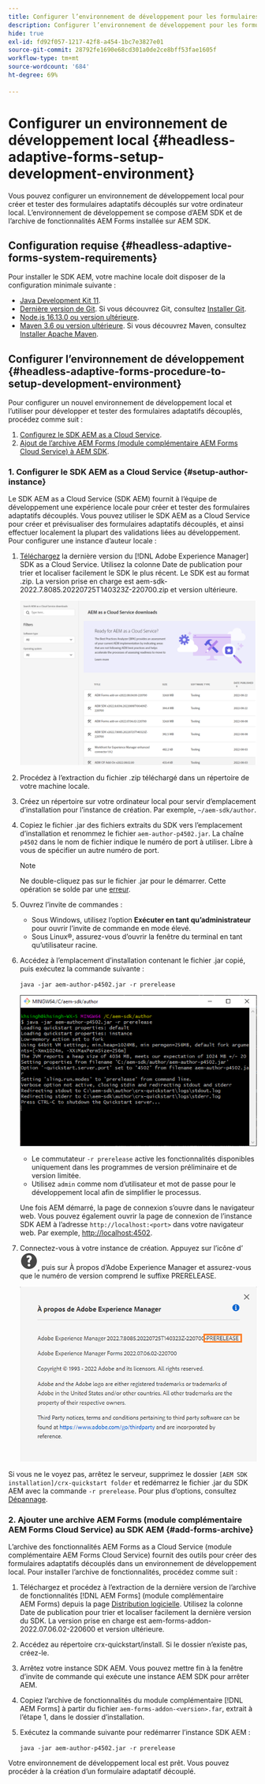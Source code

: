 ```yaml
---
title: Configurer l’environnement de développement pour les formulaires adaptatifs découplés AEM
description: Configurer l’environnement de développement pour les formulaires adaptatifs découplés AEM
hide: true
exl-id: fd92f057-1217-42f8-a454-1bc7e3827e01
source-git-commit: 28792fe1690e68cd301a0de2ce8bff53fae1605f
workflow-type: tm+mt
source-wordcount: '684'
ht-degree: 69%

---
```



# Configurer un environnement de développement local {#headless-adaptive-forms-setup-development-environment}

Vous pouvez configurer un environnement de développement local pour créer et tester des formulaires adaptatifs découplés sur votre ordinateur local. L’environnement de développement se compose d’AEM SDK et de l’archive de fonctionnalités AEM Forms installée sur AEM SDK.
<!--
 After a Headless adaptive form or related assets are ready on the local development environment, you can deploy the Headless adaptive form application to your publishing environment. -- >

You require knowledge to build application using react, Git, and Maven to use Headless adaptive forms.

<!-- 

### Download the latest version of AEM as a Cloud Service SDK or Forms feature archive (AEM Forms add-on) from Software Distribution {#software-distribution}

To download the supported version of Adobe Experience Manager as a Cloud Service SDK or Forms feature archive (AEM Forms add-on):

1. Log in to [Software Distribution](https://experience.adobe.com/#/downloads) portal with your Adobe ID.

    >[!NOTE]
    >
    > Your Adobe Organization must be provisioned for AEM as a Cloud Service to download the AEM as a Cloud Service SDK.

1. Navigate to the **[!UICONTROL AEM as a Cloud Service]** tab.
1. Sort by published date in descending order.
1. Click on the latest Adobe Experience Manager as a Cloud Service SDK or Forms feature archive (AEM Forms add-on).
1. Review and accept the EULA. Tap the **[!UICONTROL Download]** button. -->

## Configuration requise {#headless-adaptive-forms-system-requirements}

Pour installer le SDK AEM, votre machine locale doit disposer de la configuration minimale suivante :

* [Java Development Kit 11](https://experience.adobe.com/#/downloads/content/software-distribution/en/general.html?1_group.propertyvalues.property=.%2Fjcr%3Acontent%2Fmetadata%2Fdc%3AsoftwareType&1_group.propertyvalues.operation=equals&1_group.propertyvalues.0_values=software-type%3Atooling&fulltext=Oracle%7E+JDK%7E+11%7E&orderby=%40jcr%3Acontent%2Fjcr%3AlastModified&orderby.sort=desc&layout=list&p.offset=0&p.limit=14).
* [Dernière version de Git](https://git-scm.com/downloads). Si vous découvrez Git, consultez [Installer Git](https://git-scm.com/book/en/v2/Getting-Started-Installing-Git).
* [Node.js 16.13.0 ou version ultérieure](https://nodejs.org/en/download/). <!-- URL is 404! If you are new to Node.js, see [How to install Node.js](https://nodejs.dev/en/learn/how-to-install-nodejs). -->
* [Maven 3.6 ou version ultérieure](https://maven.apache.org/download.cgi). Si vous découvrez Maven, consultez [Installer Apache Maven](https://maven.apache.org/install.html).

## Configurer l’environnement de développement {#headless-adaptive-forms-procedure-to-setup-development-environment}

Pour configurer un nouvel environnement de développement local et l’utiliser pour développer et tester des formulaires adaptatifs découplés, procédez comme suit :

1. [Configurez le SDK AEM as a Cloud Service](#setup-author-instance).
1. [Ajout de l’archive AEM Forms (module complémentaire AEM Forms Cloud Service) à AEM SDK](#add-forms-archive).

<!--

1. (Optional) [Add Forms-specific users to your local Author instance](#configure-users-and-permissions).
1. (Optional) Install [Adaptive forms builder extension for Microsoft Visual Studio Code](#microsoft-visual-studio-code-extension-for-headless-adaptive-forms). 

-->

### &#x200B;1. Configurer le SDK AEM as a Cloud Service {#setup-author-instance}

Le SDK AEM as a Cloud Service (SDK AEM) fournit à l’équipe de développement une expérience locale pour créer et tester des formulaires adaptatifs découplés. Vous pouvez utiliser le SDK AEM as a Cloud Service pour créer et prévisualiser des formulaires adaptatifs découplés, et ainsi effectuer localement la plupart des validations liées au développement. Pour configurer une instance d’auteur locale :

1. [Téléchargez](https://experience.adobe.com/#/downloads/content/software-distribution/en/aemcloud.html?lang=fr) la dernière version du [!DNL Adobe Experience Manager] SDK as a Cloud Service. Utilisez la colonne Date de publication pour trier et localiser facilement le SDK le plus récent.
Le SDK est au format .zip. La version prise en charge est aem-sdk-2022.7.8085.20220725T140323Z-220700.zip et version ultérieure.

   ![Télécharger le SDK AEM Cloud Service à partir du portail de distribution de logiciels](assets/software-distribution.png)


1. Procédez à l’extraction du fichier .zip téléchargé dans un répertoire de votre machine locale.
1. Créez un répertoire sur votre ordinateur local pour servir d’emplacement d’installation pour l’instance de création. Par exemple, `~/aem-sdk/author`.
1. Copiez le fichier .jar des fichiers extraits du SDK vers l’emplacement d’installation et renommez le fichier `aem-author-p4502.jar`. La chaîne `p4502` dans le nom de fichier indique le numéro de port à utiliser. Libre à vous de spécifier un autre numéro de port.

   >[!NOTE]
   >
   > Ne double-cliquez pas sur le fichier .jar pour le démarrer. Cette opération se solde par une [erreur](https://experienceleague.adobe.com/fr/docs/experience-manager-learn/cloud-service/local-development-environment-set-up/aem-runtime#troubleshooting-double-click).

1. Ouvrez l’invite de commandes :
   * Sous Windows, utilisez l’option **Exécuter en tant qu’administrateur** pour ouvrir l’invite de commande en mode élevé.
   * Sous Linux®, assurez-vous d’ouvrir la fenêtre du terminal en tant qu’utilisateur racine.

1. Accédez à l’emplacement d’installation contenant le fichier .jar copié, puis exécutez la commande suivante :

   `java -jar aem-author-p4502.jar -r prerelease`

   ![Télécharger le SDK AEM Cloud Service à partir du portail de distribution de logiciels](assets/install-sdk.png)

   * Le commutateur `-r prerelease` active les fonctionnalités disponibles uniquement dans les programmes de version préliminaire et de version limitée.
   * Utilisez `admin` comme nom d’utilisateur et mot de passe pour le développement local afin de simplifier le processus.

   Une fois AEM démarré, la page de connexion s’ouvre dans le navigateur web. Vous pouvez également ouvrir la page de connexion de l’instance SDK AEM à l’adresse `http://localhost:<port>` dans votre navigateur web. Par exemple, [http://localhost:4502](http://localhost:4502).

1. Connectez-vous à votre instance de création. Appuyez sur l’icône d’![aide](/help/assets/Help-icon.svg), puis sur À propos d’Adobe Experience Manager et assurez-vous que le numéro de version comprend le suffixe PRERELEASE.

   ![aide](/help/assets/prerelease.png)

Si vous ne le voyez pas, arrêtez le serveur, supprimez le dossier `[AEM SDK installation]/crx-quickstart folder` et redémarrez le fichier .jar du SDK AEM avec la commande `-r prerelease`. Pour plus d’options, consultez [Dépannage](/help/troubleshooting.md).

### &#x200B;2. Ajouter une archive AEM Forms (module complémentaire AEM Forms Cloud Service) au SDK AEM {#add-forms-archive}

L’archive des fonctionnalités AEM Forms as a Cloud Service (module complémentaire AEM Forms Cloud Service) fournit des outils pour créer des formulaires adaptatifs découplés dans un environnement de développement local. Pour installer l’archive de fonctionnalités, procédez comme suit :

1. Téléchargez et procédez à l’extraction de la dernière version de l’archive de fonctionnalités [!DNL AEM Forms] (module complémentaire AEM Forms) depuis la page [Distribution logicielle](https://experience.adobe.com/#/downloads/content/software-distribution/en/aemcloud.html?fulltext=AEM*+Forms*+add*+on*&orderby=%40jcr%3Acontent%2Fjcr%3AlastModified&orderby.sort=desc&layout=list&p.offset=0&p.limit=20). Utilisez la colonne Date de publication pour trier et localiser facilement la dernière version du SDK. La version prise en charge est aem-forms-addon-2022.07.06.02-220600 et version ultérieure.

1. Accédez au répertoire crx-quickstart/install. Si le dossier n’existe pas, créez-le.
1. Arrêtez votre instance SDK AEM. Vous pouvez mettre fin à la fenêtre d’invite de commande qui exécute une instance AEM SDK pour arrêter AEM.
1. Copiez l’archive de fonctionnalités du module complémentaire [!DNL AEM Forms] à partir du fichier `aem-forms-addon-<version>.far`, extrait à l’étape 1, dans le dossier d’installation.
1. Exécutez la commande suivante pour redémarrer l’instance SDK AEM :

   `java -jar aem-author-p4502.jar -r prerelease`

<!-- 

### 3. (Optional) Configure users and permissions {#configure-users-and-permissions}

Create seperate user accounts for Form Developer, Form Practitioner, and end users. These account help you test Headless adaptive forms for various types of users. To create a user account and add roles to the account:

1. Login to your AEM SDK instance.
1. Go to Tools > Security > Users and tap Create. The Create New User wizard opens.
1. In the details tab, specify an ID and Password. All other fields are optional. It is recommended to provide name and an email address.
1. In the Groups tab, search and select user-groups for a user depending on their role. The table below lists all types of users and pre-defined groups for each type of forms users based on their role:
  
    | User Type | AEM Group |
    |---|---|
    | Form developer | [!DNL forms-users] (AEM Forms Users), [!DNL template-authors], [!DNL workflow-users], [!DNL workflow-editors], and [!DNL fdm-authors]  |
    | Customer Experience Lead or UX Designer| [!DNL forms-users], [!DNL template-authors]|
    | AEM administrator | [!DNL aem-administrators], [!DNL fd-administrators] |
    | End user| When a user must log in to view and submit an Adaptive Form, add such users to [!DNL forms-users] group. </br> When no user authentication is required to access Adaptive Forms, do not assign any group to such users.|

<!-- ### 4. (Optional) Install Visual Studio Code extension for Headless adaptive forms {#microsoft-visual-studio-code-extension-for-headless-adaptive-forms}

You can use any IDE for developing Headless adaptive forms. Adobe provides an extension for Microsoft&reg;reg; Visual Studio Code to make it easier for you to navigate structure and develop Headless adaptive forms. The extension adds adaptive forms related IntelliSense capabilities and helps auto-complete Headless adaptive forms JSON syntax. It also adds a panel, titled Forms Tree, to help navigate structure of Headless adaptive form. To use the extension: 

1. Ensure [Microsoft Visual Studio Code 1.62.0 or later](https://code.visualstudio.com/docs/supporting/FAQ#_how-do-i-find-the-version) is installed. If you have an older version or no version installed, download the latest version from [Microsoft Website](https://code.visualstudio.com/docs/setup/setup-overview)
   >[!NOTE]
   >
   >
   > To use Visual Studio from command line on macOS, see [Launching from the command line](https://code.visualstudio.com/docs/setup/mac#_launching-from-the-command-line).

1. Download the [Adaptive forms builder extension](/help/assets/adaptive-form-builder-0.12.0.vsix).

1. Navigate the directory containing the *adaptive-form-builder-[version].vsix* file.

1. Run the following command or see [Install from a VSIX](https://code.visualstudio.com/docs/editor/extension-marketplace#_install-from-a-vsix) article for detailed instructions to install a Visual Studio Code extension from a VSIX file:

    `code -–install-extension adaptive-form-builder-[version].vsix`

    </br> Replace the [version] with actual version of the extension. For example, `code -–install-extension adaptive-form-builder-0.12.0.vsix`

    </br> 

    ![Installing extension](/help/assets/install-extension.png)

<!-- ## Create and setup a react app

Adaptive forms renderer component is a react based component. It requires a react app to run and render a Headless adaptive form. To create and setup react app:

1. Open terminal in Visual Studio code and run the following command to create a react app and installs all related dependencies:

    ```shell
    npx create-react-app [react-app-name] --scripts-version 4.0.3 --template typescript
    ```

    Where [react-app-name] represents name of the project, script version is 4.0.3, and template of type typescript. For example, the following command creates a react app named *headless-forms-demo*.

    ```shell
    npx create-react-app headless-forms-demo --scripts-version 4.0.3 --template typescript
    ```

    It may take some time to create the react app and install all the dependencies. The command creates an empty react app with latest version of react and react-dom dependencies. It does not have any artifacts related to adaptive forms renderer component.

1. Adaptive forms renderer component is based on react spectrum and requires react 16.0.0 and react-dom 16.0.0. To install react 16.0.0 and related dependencies:
    1. Open the Visual Studio code terminal Window or command prompt.
    1. Navigate to the directory of react project.  
    1. Run the following command:

        ```shell
        npm install --save react@16.0.0 react-dom@16.14.0 -force
        ```

1. Run the following command to install adaptive forms renderer component related dependencies:

    ```shell
    npm i --save @aemforms/forms-super-component @aemforms/forms-react-core-components @aemforms/forms-super-component @adobe/react-spectrum @react/react-spectrum
    ```

<!-- 1. Install dependencies for adaptive forms renderer component. Packages for these dependencies are available in Adobe Artifactory. To authenticate with Adobe Artifactory and install dependencies for adaptive forms renderer component:

    1. Create environment variables ARTIFACTORY_USER and ARTIFACTORY_API_TOKEN. The ARTIFACTORY_USER stores Adobe LDAP username and ARTIFACTORY_API_TOKEN stores your [Adobe Artifactory token](https://wiki.corp.adobe.com/display/Artifactory/API+Keys)

    1. Run the following command to set NPM_TOKEN and NPM_EMAIL tokens:

        ```shell

        auth=$(curl -s -u${ARTIFACTORY_USER}:${ARTIFACTORY_API_TOKEN} https://artifactory.corp.adobe.com/artifactory/api/npm/auth)
        export NPM_TOKEN=$(echo "${auth}" | grep "_auth" | awk -F " " '{ print $3 }')
        export NPM_EMAIL=$(echo "${auth}" | grep "email" | awk -F " " '{ print $3 }')
        ```

        These tokens are required to communicated with Adobe Artifactory.

    1. Create a .npmrc file in the react project.

        ![.npmrc file](/help/assets/npmrc.png)

    1. Add the following code to the file:

        ```shell
        @aemforms:registry=https://artifactory.corp.adobe.com/artifactory/api/npm/npm-aem-release/
        @react:registry=https://artifactory.corp.adobe.com/artifactory/api/npm/npm-react-release/
        @quarry:registry=https://artifactory.corp.adobe.com/artifactory/api/npm/npm-adobe-release-local/
        //artifactory.corp.adobe.com/artifactory/api/npm/npm-adobe-release-loca/:_auth=${NPM_TOKEN}
        //artifactory.corp.adobe.com/artifactory/api/npm/npm-aem-release/:_auth=${NPM_TOKEN}
        //artifactory.corp.adobe.com/artifactory/api/npm/npm-react-release/:_auth=${NPM_TOKEN}
        _auth=${NPM_TOKEN}
        email=${NPM_EMAIL}
        always-auth=true
        ```

        It defines the antifactory repositories to use for Headless adaptive forms, react, and quarry related scope.
    1. Run the following command to install adaptive forms renderer component related dependencies:

    ```shell
    npm i --save @aemforms/crispr-react-bindings @aemforms/crispr-react-core-components @adobe/react-spectrum @react/react-spectrum
    ```
 
-->
Votre environnement de développement local est prêt. Vous pouvez procéder à la création d’un formulaire adaptatif découplé.
